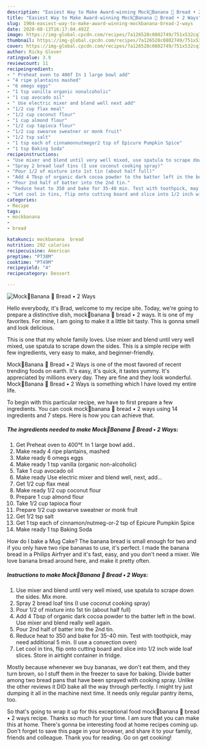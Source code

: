 ```yaml
---
description: "Easiest Way to Make Award-winning Mock🍌Banana 🍞 Bread • 2 Ways"
title: "Easiest Way to Make Award-winning Mock🍌Banana 🍞 Bread • 2 Ways"
slug: 1904-easiest-way-to-make-award-winning-mockbanana-bread-2-ways
date: 2020-08-13T16:17:04.492Z
image: https://img-global.cpcdn.com/recipes/7a126528c0802749/751x532cq70/mock🍌banana-🍞-bread-•-2-ways-recipe-main-photo.jpg
thumbnail: https://img-global.cpcdn.com/recipes/7a126528c0802749/751x532cq70/mock🍌banana-🍞-bread-•-2-ways-recipe-main-photo.jpg
cover: https://img-global.cpcdn.com/recipes/7a126528c0802749/751x532cq70/mock🍌banana-🍞-bread-•-2-ways-recipe-main-photo.jpg
author: Ricky Glover
ratingvalue: 3.9
reviewcount: 11
recipeingredient:
- " Preheat oven to 400f In 1 large bowl add"
- "4 ripe plantains mashed"
- "6 omegs eggs"
- "1 tsp vanilla organic nonalcoholic"
- "1 cup avocado oil"
- " Use electric mixer and blend well next add"
- "1/2 cup flax meal"
- "1/2 cup coconut flour"
- "1 cup almond flour"
- "1/2 cup tapioca flour"
- "1/2 cup swearve sweatner or monk fruit"
- "1/2 tsp salt"
- "1 tsp each of cinnamonnutmegor2 tsp of Epicure Pumpkin Spice"
- "1 tsp Baking Soda"
recipeinstructions:
- "Use mixer and blend until very well mixed, use spatula to scrape down the sides. Mix more."
- "Spray 2 bread loaf tins (I use coconut cooking spray)"
- "Pour 1/2 of mixture into 1st tin (about half full)"
- "Add 4 Tbsp of organic dark cocoa powder to the batter left in the bowl. Use mixer and blend really well again."
- "Pour 2nd half of batter into the 2nd tin."
- "Reduce heat to 350 and bake for 35-40 min. Test with toothpick, may need additional 5 min. (I use a convection oven)"
- "Let cool in tins, flip onto cutting board and slice into 1/2 inch wide loaf slices. Store in airtight container in fridge."
categories:
- Recipe
tags:
- mockbanana
- 
- bread

katakunci: mockbanana  bread 
nutrition: 292 calories
recipecuisine: American
preptime: "PT38M"
cooktime: "PT49M"
recipeyield: "4"
recipecategory: Dessert

---
```



![Mock🍌Banana 🍞 Bread • 2 Ways](https://img-global.cpcdn.com/recipes/7a126528c0802749/751x532cq70/mock🍌banana-🍞-bread-•-2-ways-recipe-main-photo.jpg)

Hello everybody, it's Brad, welcome to my recipe site. Today, we're going to prepare a distinctive dish, mock🍌banana 🍞 bread • 2 ways. It is one of my favorites. For mine, I am going to make it a little bit tasty. This is gonna smell and look delicious.

This is one that my whole family loves. Use mixer and blend until very well mixed, use spatula to scrape down the sides. This is a simple recipe with few ingredients, very easy to make, and beginner-friendly.

Mock🍌Banana 🍞 Bread • 2 Ways is one of the most favored of recent trending foods on earth. It's easy, it's quick, it tastes yummy. It's appreciated by millions every day. They are fine and they look wonderful. Mock🍌Banana 🍞 Bread • 2 Ways is something which I have loved my entire life.


To begin with this particular recipe, we have to first prepare a few ingredients. You can cook mock🍌banana 🍞 bread • 2 ways using 14 ingredients and 7 steps. Here is how you can achieve that.

<!--inarticleads1-->

##### The ingredients needed to make Mock🍌Banana 🍞 Bread • 2 Ways:

1. Get  Preheat oven to 400°f. In 1 large bowl add..
1. Make ready 4 ripe plantains, mashed
1. Make ready 6 omegs eggs
1. Make ready 1 tsp vanilla (organic non-alcoholic)
1. Take 1 cup avocado oil
1. Make ready  Use electric mixer and blend well, next, add...
1. Get 1/2 cup flax meal
1. Make ready 1/2 cup coconut flour
1. Prepare 1 cup almond flour
1. Take 1/2 cup tapioca flour
1. Prepare 1/2 cup swearve sweatner or monk fruit
1. Get 1/2 tsp salt
1. Get 1 tsp each of cinnamon/nutmeg-or-2 tsp of Epicure Pumpkin Spice
1. Make ready 1 tsp Baking Soda


How do I bake a Mug Cake? The banana bread is small enough for two and if you only have two ripe bananas to use, it&#39;s perfect. I made the banana bread in a Philips Airfryer and it&#39;s fast, easy, and you don&#39;t need a mixer. We love banana bread around here, and make it pretty often. 

<!--inarticleads2-->

##### Instructions to make Mock🍌Banana 🍞 Bread • 2 Ways:

1. Use mixer and blend until very well mixed, use spatula to scrape down the sides. Mix more.
1. Spray 2 bread loaf tins (I use coconut cooking spray)
1. Pour 1/2 of mixture into 1st tin (about half full)
1. Add 4 Tbsp of organic dark cocoa powder to the batter left in the bowl. Use mixer and blend really well again.
1. Pour 2nd half of batter into the 2nd tin.
1. Reduce heat to 350 and bake for 35-40 min. Test with toothpick, may need additional 5 min. (I use a convection oven)
1. Let cool in tins, flip onto cutting board and slice into 1/2 inch wide loaf slices. Store in airtight container in fridge.


Mostly because whenever we buy bananas, we don&#39;t eat them, and they turn brown, so I stuff them in the freezer to save for baking. Divide batter among two bread pans that have been sprayed with cooking spray. Unlike the other reviews it DID bake all the way through perfectly. I might try just dumping it all in the machine next time. It needs only regular pantry items, too. 

So that's going to wrap it up for this exceptional food mock🍌banana 🍞 bread • 2 ways recipe. Thanks so much for your time. I am sure that you can make this at home. There's gonna be interesting food at home recipes coming up. Don't forget to save this page in your browser, and share it to your family, friends and colleague. Thank you for reading. Go on get cooking!
